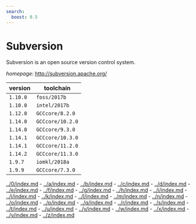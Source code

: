 ```yaml
---
search:
  boost: 0.5
---
```

# Subversion

Subversion is an open source version control system.

*homepage*: <http://subversion.apache.org/>

version | toolchain
--------|----------
``1.10.0`` | ``foss/2017b``
``1.10.0`` | ``intel/2017b``
``1.12.0`` | ``GCCcore/8.2.0``
``1.14.0`` | ``GCCcore/10.2.0``
``1.14.0`` | ``GCCcore/9.3.0``
``1.14.1`` | ``GCCcore/10.3.0``
``1.14.1`` | ``GCCcore/11.2.0``
``1.14.2`` | ``GCCcore/11.3.0``
``1.9.7`` | ``iomkl/2018a``
``1.9.9`` | ``GCCcore/7.3.0``

[../0/index.md](0) - [../a/index.md](a) - [../b/index.md](b) - [../c/index.md](c) - [../d/index.md](d) - [../e/index.md](e) - [../f/index.md](f) - [../g/index.md](g) - [../h/index.md](h) - [../i/index.md](i) - [../j/index.md](j) - [../k/index.md](k) - [../l/index.md](l) - [../m/index.md](m) - [../n/index.md](n) - [../o/index.md](o) - [../p/index.md](p) - [../q/index.md](q) - [../r/index.md](r) - [../s/index.md](s) - [../t/index.md](t) - [../u/index.md](u) - [../v/index.md](v) - [../w/index.md](w) - [../x/index.md](x) - [../y/index.md](y) - [../z/index.md](z)

